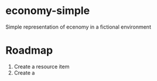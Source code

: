 # economy-simple
Simple representation of ecenomy in a fictional environment

# Roadmap
1. Create a resource item
2. Create a 